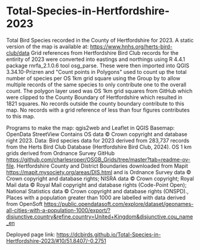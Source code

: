 # Total-Species-in-Hertfordshire-2023

Total Bird Species recorded in the County of Hertfordshire for 2023. A static version of the map is available at: https://www.hnhs.org/herts-bird-club/data Grid references from Hertfordshire Bird Club records for the entirity of 2023 were converted into eastings and northings using R 4.4.1 package rnrfa_2.1.0.6 tool osg_parse. These were then imported into QGIS 3.34.10-Prizren​ and "Count points in Polygons" used to count up the total number of species per OS 1km grid square using the Group by to allow multiple records of the same species to only contribute one to the overall count. The polygon layer used was OS 1km grid squares from GitHub which were clipped to the County Boundary of Hertfordshire which resulted in 1821 squares. No records outside the county boundary contribute to this map. No records with a grid reference of less than four figures contributes to this map. 

Programs to make the map: qgis2web and Leaflet in QGIS 
Basemap: OpenData StreetView Contains OS data © Crown copyright and database right 2023.
Data: Bird species data for 2023 derived from 283,737 records from the Herts Bird Club Database (Hertfordshire Bird Club, 2024).
OS 1 km grids derived from Ordnance Survey GitHub https://github.com/charlesroper/OSGB_Grids/tree/master?tab=readme-ov-file. 
Hertfordshire County and District Boundaries downloaded from Mapit https://mapit.mysociety.org/areas/DIS.html and is Ordnance Survey data © Crown copyright and database rights; NISRA data © Crown copyright; Royal Mail data © Royal Mail copyright and database rights (Code-Point Open); National Statistics data © Crown copyright and database rights (ONSPD)., Places with a population greater than 1000 are labelled with data derived from OpenSoft https://public.opendatasoft.com/explore/dataset/geonames-all-cities-with-a-population-1000/export/?disjunctive.country&refine.country=United+Kingdom&disjunctive.cou_name_en

Deployed page link: https://dcbirds.github.io/Total-Species-in-Hertfordshire-2023/#10/51.8407/-0.2751
